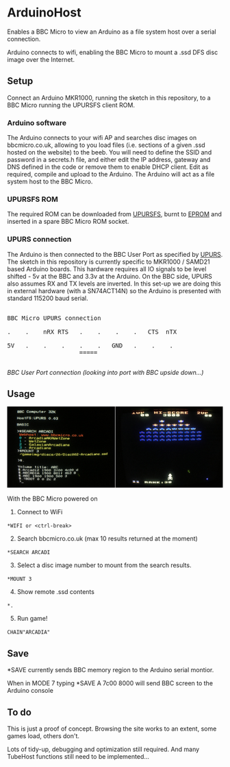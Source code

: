 # ArduinoHost

Enables a BBC Micro to view an Arduino as a file system host over a serial connection. 

Arduino connects to wifi, enabling the BBC Micro to mount a .ssd DFS disc image over the Internet.

## Setup
Connect an Arduino MKR1000, running the sketch in this repository, to a BBC Micro running the UPURSFS client ROM.


### Arduino software
The Arduino connects to your wifi AP and searches disc images on bbcmicro.co.uk, allowing to you load files (i.e. sections of a given .ssd hosted on the website) to the beeb. You will need to define the SSID and password in a secrets.h file, and either edit the IP address, gateway and DNS defined in the code or remove them to enable DHCP client. Edit as required, compile and upload to the Arduino. The Arduino will act as a file system host to the BBC Micro.

### UPURSFS ROM 

The required ROM can be downloaded from [UPURSFS](https://sweh.spuddy.org/Beeb/ "UPURSFS"), burnt to [EPROM](http://anachrocomputer.blogspot.com/2014/11/roms-for-bbc-micro.html) and inserted in a spare BBC Micro ROM socket. 

### UPURS connection

The Arduino is then connected to the BBC User Port as specified by [UPURS](https://www.retro-kit.co.uk/UPURS/).  The sketch in this repository is currently specific to MKR1000 / SAMD21 based Arduino boards. This hardware requires all IO signals to be level shifted - 5v at the BBC and 3.3v at the Arduino. On the BBC side, UPURS also assumes RX and TX levels are inverted. In this set-up we are doing this in external hardware (with a SN74ACT14N) so the Arduino is presented with standard 115200 baud serial.

<pre>

BBC Micro UPURS connection

.    .    nRX RTS   .    .    .    .   CTS  nTX
   
5V   .    .    .    .    .   GND   .    .    .
                    =====              
                                      
</pre>
*BBC User Port connection (looking into port with BBC upside down...)*






## Usage

![Screenshot](https://github.com/8bitkick/ArduinoHost/blob/master/screenshot2.jpg?raw=true)

With the BBC Micro powered on

1) Connect to WiFi

`*WIFI or <ctrl-break>` 

2) Search bbcmicro.co.uk (max 10 results returned at the moment)

`*SEARCH ARCADI`

3) Select a disc image number to mount from the search results.

`*MOUNT 3`

4) Show remote .ssd contents

`*.`

5) Run game!

`CHAIN"ARCADIA"`

## Save

*SAVE currently sends BBC memory region to the Arduino serial montior.

When in MODE 7 typing *SAVE A 7c00 8000 will send BBC screen to the Arduino console


## To do

This is just a proof of concept. Browsing the site works to an extent, some games load, others don't.

Lots of tidy-up, debugging and optimization still required. And many TubeHost functions still need to be implemented...






